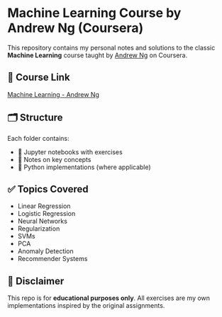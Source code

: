 # Machine Learning Course by Andrew Ng (Coursera)

This repository contains my personal notes and solutions to the classic **Machine Learning** course taught by [Andrew Ng](https://www.coursera.org/learn/machine-learning) on Coursera.

## 🔗 Course Link
[Machine Learning - Andrew Ng](https://www.coursera.org/learn/machine-learning)

## 🗂️ Structure

Each folder contains:
- 🧠 Jupyter notebooks with exercises
- 📝 Notes on key concepts
- 🧪 Python implementations (where applicable)

## ✅ Topics Covered
- Linear Regression
- Logistic Regression
- Neural Networks
- Regularization
- SVMs
- PCA
- Anomaly Detection
- Recommender Systems

## 📌 Disclaimer
This repo is for **educational purposes only**. All exercises are my own implementations inspired by the original assignments.
